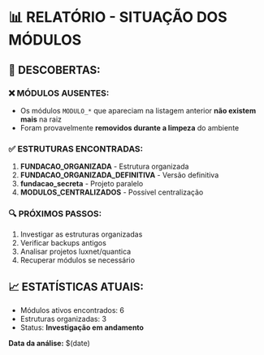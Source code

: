 # 📊 RELATÓRIO - SITUAÇÃO DOS MÓDULOS

## 🎯 DESCOBERTAS:

### ❌ MÓDULOS AUSENTES:
- Os módulos `MODULO_*` que apareciam na listagem anterior **não existem mais** na raiz
- Foram provavelmente **removidos durante a limpeza** do ambiente

### ✅ ESTRUTURAS ENCONTRADAS:
1. **FUNDACAO_ORGANIZADA** - Estrutura organizada
2. **FUNDACAO_ORGANIZADA_DEFINITIVA** - Versão definitiva  
3. **fundacao_secreta** - Projeto paralelo
4. **MODULOS_CENTRALIZADOS** - Possível centralização

### 🔍 PRÓXIMOS PASSOS:
1. Investigar as estruturas organizadas
2. Verificar backups antigos
3. Analisar projetos luxnet/quantica
4. Recuperar módulos se necessário

## 📈 ESTATÍSTICAS ATUAIS:
- Módulos ativos encontrados: 6
- Estruturas organizadas: 3
- Status: **Investigação em andamento**

**Data da análise:** $(date)

